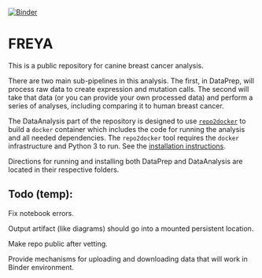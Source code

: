 
[![Binder](http://mybinder.org/badge.svg)](https://mybinder.org/v2/gh/flatironinstitute/FREYA/master)

# FREYA


This is a public repository for canine breast cancer analysis.

There are two main sub-pipelines in this analysis. The first, in DataPrep, will process raw data to create expression and mutation calls. The second will take that data (or you can provide your own processed data) and perform a series of analyses, including comparing it to human breast cancer. 

The DataAnalysis part of the repository is designed to use 
[`repo2docker`](https://repo2docker.readthedocs.io/en/latest/)
to build a `docker` container which includes
the code for running the analysis and all needed dependencies.
The `repo2docker` tool requires the `docker` infrastructure
and Python 3 to run.  See the 
[installation instructions](https://repo2docker.readthedocs.io/en/latest/install.html).

Directions for running and installing both DataPrep and DataAnalysis are located in their respective folders. 


## Todo (temp):

Fix notebook errors.

Output artifact (like diagrams) should go into a mounted persistent location.

Make repo public after vetting.

Provide mechanisms for uploading and downloading data that will work in Binder environment.
